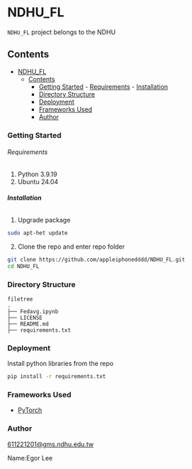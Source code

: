 # NDHU_FL

`NDHU_FL` project belongs to the NDHU


## Contents

- [NDHU\_FL](#ndhu_fl)
  - [Contents](#contents)
    - [Getting Started](#getting-started)
          - [Requirements](#requirements)
          - [Installation](#installation)
    - [Directory Structure](#directory-structure)
    - [Deployment](#deployment)
    - [Frameworks Used](#frameworks-used)
    - [Author](#author)


### Getting Started

###### Requirements

1. Python 3.9.19
2. Ubuntu 24.04

###### **Installation**

1. Upgrade package

```sh
sudo apt-het update
```

2. Clone the repo and enter repo folder

```sh
git clone https://github.com/appleiphonedddd/NDHU_FL.git
cd NDHU_FL
```

### Directory Structure

```
filetree 
.
├── Fedavg.ipynb
├── LICENSE
├── README.md
├── requirements.txt
```

### Deployment

Install python libraries from the repo

```sh
pip install -r requirements.txt
```

### Frameworks Used

- [PyTorch](https://pytorch.org/)

### Author

611221201@gms.ndhu.edu.tw

Name:Egor Lee
